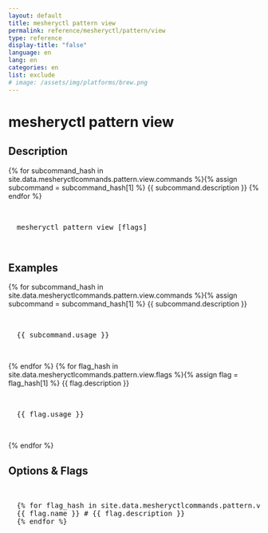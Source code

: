```yaml
---
layout: default
title: mesheryctl pattern view
permalink: reference/mesheryctl/pattern/view
type: reference
display-title: "false"
language: en
lang: en
categories: en
list: exclude
# image: /assets/img/platforms/brew.png
---
```


<!-- Copy this template to create individual doc pages for each mesheryctl commands -->

<!-- Name of the command -->
# mesheryctl pattern view

<!-- Description of the command. Preferably a paragraph -->
## Description

{% for subcommand_hash in site.data.mesheryctlcommands.pattern.view.commands %}{% assign subcommand = subcommand_hash[1] %}
{{ subcommand.description }}
{% endfor %}

<!-- Basic usage of the command -->
<pre class="codeblock-pre">
  <div class="codeblock">
  mesheryctl pattern view [flags] 
  </div>
</pre>

## Examples

{% for subcommand_hash in site.data.mesheryctlcommands.pattern.view.commands %}{% assign subcommand = subcommand_hash[1] %}
{{ subcommand.description }}
<pre class="codeblock-pre">
  <div class="codeblock">
  {{ subcommand.usage }}
  </div>
</pre>
{% endfor %}
{% for flag_hash in site.data.mesheryctlcommands.pattern.view.flags %}{% assign flag = flag_hash[1] %}
{{ flag.description }}
<pre class="codeblock-pre">
  <div class="codeblock">
  {{ flag.usage }}
  </div>
</pre>
{% endfor %}
<br/>

<!-- Options/Flags available in this command -->
## Options & Flags

<pre class="codeblock-pre">
  <div class="codeblock">
  {% for flag_hash in site.data.mesheryctlcommands.pattern.view.flags %}{% assign flag = flag_hash[1] %}
  {{ flag.name }} # {{ flag.description }}
  {% endfor %}
  </div>
</pre>
<br/>